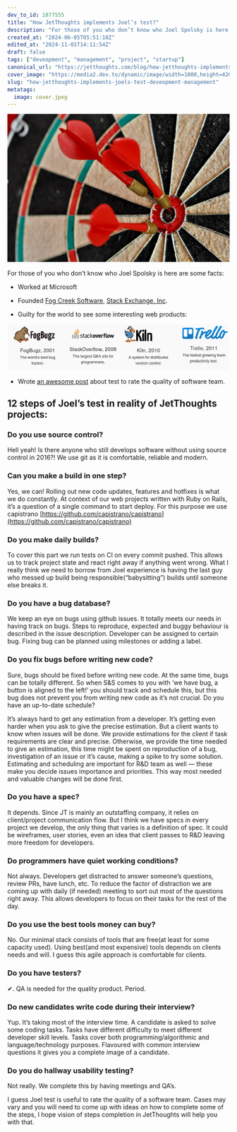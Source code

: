```yaml
---
dev_to_id: 1877555
title: "How JetThoughts implements Joel’s test?"
description: "For those of you who don’t know who Joel Spolsky is here are some facts:   Worked at..."
created_at: "2024-06-05T05:51:10Z"
edited_at: "2024-11-01T14:11:54Z"
draft: false
tags: ["deveopment", "management", "project", "startup"]
canonical_url: "https://jetthoughts.com/blog/how-jetthoughts-implements-joels-test-deveopment-management/"
cover_image: "https://media2.dev.to/dynamic/image/width=1000,height=420,fit=cover,gravity=auto,format=auto/https%3A%2F%2Fraw.githubusercontent.com%2Fjetthoughts%2Fjetthoughts.github.io%2Fmaster%2Fstatic%2Fassets%2Fimg%2Fblog%2Fhow-jetthoughts-implements-joels-test-deveopment-management%2Ffile_0.jpeg"
slug: "how-jetthoughts-implements-joels-test-deveopment-management"
metatags:
  image: cover.jpeg
---
```

![Unsplash Photo: [Matt Briney](http://unsplash.com/@mbriney?utm_campaign=photographer-credit)](file_0.jpeg)

For those of you who don’t know who Joel Spolsky is here are some facts:

* Worked at Microsoft

* Founded [Fog Creek Software](https://www.fogcreek.com), [Stack Exchange, Inc](http://stackexchange.com/about).

* Guilty for the world to see some interesting web products:

![](file_1.png)

* Wrote [an awesome post](http://www.joelonsoftware.com/articles/fog0000000043.html) about test to rate the quality of software team.

## 12 steps of Joel’s test in reality of JetThoughts projects:


### Do you use source control?

Hell yeah! Is there anyone who still develops software without using source control in 2016?! We use git as it is comfortable, reliable and modern.

### Can you make a build in one step?

Yes, we can! Rolling out new code updates, features and hotfixes is what we do constantly. At context of our web projects written with Ruby on Rails, it’s a question of a single command to start deploy. For this purpose we use capistrano [https://github.com/capistrano/capistrano](https://github.com/capistrano/capistrano)

### Do you make daily builds?

To cover this part we run tests on CI on every commit pushed. This allows us to track project state and react right away if anything went wrong. What I really think we need to borrow from Joel experience is having the last guy who messed up build being responsible(“babysitting”) builds until someone else breaks it.

### Do you have a bug database?

We keep an eye on bugs using github issues. It totally meets our needs in having track on bugs. Steps to reproduce, expected and buggy behaviour is described in the issue description. Developer can be assigned to certain bug. Fixing bug can be planned using milestones or adding a label.

### Do you fix bugs before writing new code?

Sure, bugs should be fixed before writing new code. At the same time, bugs can be totally different. So when S&S comes to you with ‘we have bug, a button is aligned to the left!’ you should track and schedule this, but this bug does not prevent you from writing new code as it’s not crucial. Do you have an up-to-date schedule?

It’s always hard to get any estimation from a developer. It’s getting even harder when you ask to give the precise estimation. But a client wants to know when issues will be done. We provide estimations for the client if task requirements are clear and precise. Otherwise, we provide the time needed to give an estimation, this time might be spent on reproduction of a bug, investigation of an issue or it’s cause, making a spike to try some solution. Estimating and scheduling are important for R&D team as well — these make you decide issues importance and priorities. This way most needed and valuable changes will be done first.

### Do you have a spec?

It depends. Since JT is mainly an outstaffing company, it relies on client/project communication flow. But I think we have specs in every project we develop, the only thing that varies is a definition of spec. It could be wireframes, user stories, even an idea that client passes to R&D leaving more freedom for developers.

### Do programmers have quiet working conditions?

Not always. Developers get distracted to answer someone’s questions, review PRs, have lunch, etc. To reduce the factor of distraction we are coming up with daily (if needed) meeting to sort out most of the questions right away. This allows developers to focus on their tasks for the rest of the day.

### Do you use the best tools money can buy?

No. Our minimal stack consists of tools that are free(at least for some capacity used). Using best(and most expensive) tools depends on clients needs and will. I guess this agile approach is comfortable for clients.

### Do you have testers?

✔. QA is needed for the quality product. Period.

### Do new candidates write code during their interview?

Yup. It’s taking most of the interview time. A candidate is asked to solve some coding tasks. Tasks have different difficulty to meet different developer skill levels. Tasks cover both programming/algorithmic and language/technology purposes. Flavoured with common interview questions it gives you a complete image of a candidate.

### Do you do hallway usability testing?

Not really. We complete this by having meetings and QA’s.

I guess Joel test is useful to rate the quality of a software team. Cases may vary and you will need to come up with ideas on how to complete some of the steps, I hope vision of steps completion in JetThoughts will help you with that.
